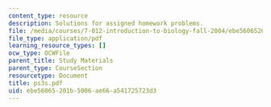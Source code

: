 ```yaml
---
content_type: resource
description: Solutions for assigned homework problems.
file: /media/courses/7-012-introduction-to-biology-fall-2004/ebe56065201b5006ae66a541725723d3_ps3s.pdf
file_type: application/pdf
learning_resource_types: []
ocw_type: OCWFile
parent_title: Study Materials
parent_type: CourseSection
resourcetype: Document
title: ps3s.pdf
uid: ebe56065-201b-5006-ae66-a541725723d3
---
```

